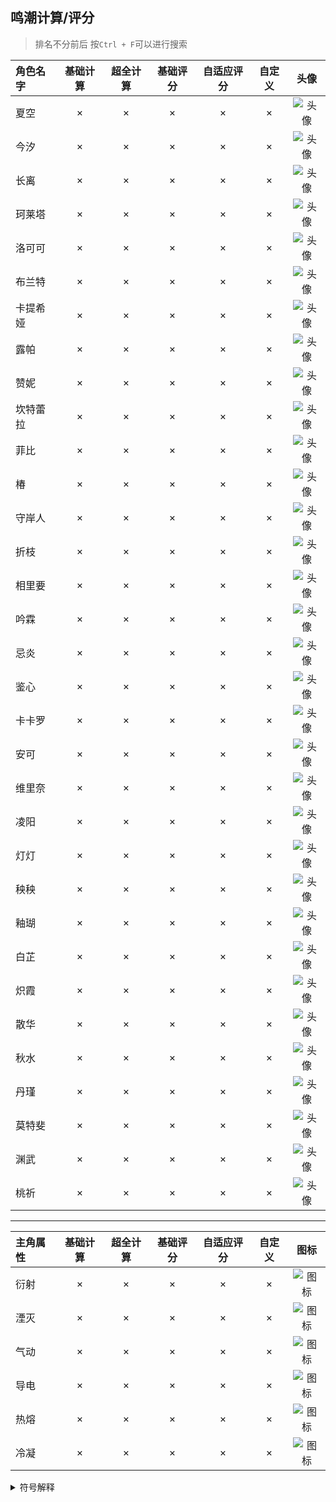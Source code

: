 ## 鸣潮计算/评分

> 排名不分前后 按`Ctrl + F`可以进行搜索

| 角色名字 | 基础计算 | 超全计算 | 基础评分 | 自适应评分 | 自定义 |                                         头像                                         |
|:-----|:----:|:----:|:----:|:-----:|:---:|:----------------------------------------------------------------------------------:|
| 夏空   |  ×   |  ×   |  ×   |   ×   |  ×  |  ![头像](https://gitee.com/liangshi233/panel-img/raw/master/PanelCalc/夏空/side.webp)  |
| 今汐   |  ×   |  ×   |  ×   |   ×   |  ×  |  ![头像](https://gitee.com/liangshi233/panel-img/raw/master/PanelCalc/今汐/side.webp)  |
| 长离   |  ×   |  ×   |  ×   |   ×   |  ×  |  ![头像](https://gitee.com/liangshi233/panel-img/raw/master/PanelCalc/长离/side.webp)  |
| 珂莱塔  |  ×   |  ×   |  ×   |   ×   |  ×  | ![头像](https://gitee.com/liangshi233/panel-img/raw/master/PanelCalc/珂莱塔/side.webp)  |
| 洛可可  |  ×   |  ×   |  ×   |   ×   |  ×  | ![头像](https://gitee.com/liangshi233/panel-img/raw/master/PanelCalc/洛可可/side.webp)  |
| 布兰特  |  ×   |  ×   |  ×   |   ×   |  ×  | ![头像](https://gitee.com/liangshi233/panel-img/raw/master/PanelCalc/布兰特/side.webp)  |
| 卡提希娅 |  ×   |  ×   |  ×   |   ×   |  ×  | ![头像](https://gitee.com/liangshi233/panel-img/raw/master/PanelCalc/卡提希娅/side.webp) |
| 露帕   |  ×   |  ×   |  ×   |   ×   |  ×  |  ![头像](https://gitee.com/liangshi233/panel-img/raw/master/PanelCalc/露帕/side.webp)  |
| 赞妮   |  ×   |  ×   |  ×   |   ×   |  ×  |  ![头像](https://gitee.com/liangshi233/panel-img/raw/master/PanelCalc/赞妮/side.webp)  |
| 坎特蕾拉 |  ×   |  ×   |  ×   |   ×   |  ×  | ![头像](https://gitee.com/liangshi233/panel-img/raw/master/PanelCalc/坎特蕾拉/side.webp) |
| 菲比   |  ×   |  ×   |  ×   |   ×   |  ×  |  ![头像](https://gitee.com/liangshi233/panel-img/raw/master/PanelCalc/菲比/side.webp)  |
| 椿    |  ×   |  ×   |  ×   |   ×   |  ×  |  ![头像](https://gitee.com/liangshi233/panel-img/raw/master/PanelCalc/椿/side.webp)   |
| 守岸人  |  ×   |  ×   |  ×   |   ×   |  ×  | ![头像](https://gitee.com/liangshi233/panel-img/raw/master/PanelCalc/守岸人/side.webp)  |
| 折枝   |  ×   |  ×   |  ×   |   ×   |  ×  |  ![头像](https://gitee.com/liangshi233/panel-img/raw/master/PanelCalc/折枝/side.webp)  |
| 相里要  |  ×   |  ×   |  ×   |   ×   |  ×  | ![头像](https://gitee.com/liangshi233/panel-img/raw/master/PanelCalc/相里要/side.webp)  |
| 吟霖   |  ×   |  ×   |  ×   |   ×   |  ×  |  ![头像](https://gitee.com/liangshi233/panel-img/raw/master/PanelCalc/吟霖/side.webp)  |
| 忌炎   |  ×   |  ×   |  ×   |   ×   |  ×  |  ![头像](https://gitee.com/liangshi233/panel-img/raw/master/PanelCalc/忌炎/side.webp)  |
| 鉴心   |  ×   |  ×   |  ×   |   ×   |  ×  |  ![头像](https://gitee.com/liangshi233/panel-img/raw/master/PanelCalc/鉴心/side.webp)  |
| 卡卡罗  |  ×   |  ×   |  ×   |   ×   |  ×  | ![头像](https://gitee.com/liangshi233/panel-img/raw/master/PanelCalc/卡卡罗/side.webp)  |
| 安可   |  ×   |  ×   |  ×   |   ×   |  ×  |  ![头像](https://gitee.com/liangshi233/panel-img/raw/master/PanelCalc/安可/side.webp)  |
| 维里奈  |  ×   |  ×   |  ×   |   ×   |  ×  | ![头像](https://gitee.com/liangshi233/panel-img/raw/master/PanelCalc/维里奈/side.webp)  |
| 凌阳   |  ×   |  ×   |  ×   |   ×   |  ×  |  ![头像](https://gitee.com/liangshi233/panel-img/raw/master/PanelCalc/凌阳/side.webp)  |
| 灯灯   |  ×   |  ×   |  ×   |   ×   |  ×  |  ![头像](https://gitee.com/liangshi233/panel-img/raw/master/PanelCalc/灯灯/side.webp)  |
| 秧秧   |  ×   |  ×   |  ×   |   ×   |  ×  |  ![头像](https://gitee.com/liangshi233/panel-img/raw/master/PanelCalc/秧秧/side.webp)  |
| 釉瑚   |  ×   |  ×   |  ×   |   ×   |  ×  |  ![头像](https://gitee.com/liangshi233/panel-img/raw/master/PanelCalc/釉瑚/side.webp)  |
| 白芷   |  ×   |  ×   |  ×   |   ×   |  ×  |  ![头像](https://gitee.com/liangshi233/panel-img/raw/master/PanelCalc/白芷/side.webp)  |
| 炽霞   |  ×   |  ×   |  ×   |   ×   |  ×  |  ![头像](https://gitee.com/liangshi233/panel-img/raw/master/PanelCalc/炽霞/side.webp)  |
| 散华   |  ×   |  ×   |  ×   |   ×   |  ×  |  ![头像](https://gitee.com/liangshi233/panel-img/raw/master/PanelCalc/散华/side.webp)  |
| 秋水   |  ×   |  ×   |  ×   |   ×   |  ×  |  ![头像](https://gitee.com/liangshi233/panel-img/raw/master/PanelCalc/秋水/side.webp)  |
| 丹瑾   |  ×   |  ×   |  ×   |   ×   |  ×  |  ![头像](https://gitee.com/liangshi233/panel-img/raw/master/PanelCalc/丹瑾/side.webp)  |
| 莫特斐  |  ×   |  ×   |  ×   |   ×   |  ×  | ![头像](https://gitee.com/liangshi233/panel-img/raw/master/PanelCalc/莫特斐/side.webp)  |
| 渊武   |  ×   |  ×   |  ×   |   ×   |  ×  |  ![头像](https://gitee.com/liangshi233/panel-img/raw/master/PanelCalc/渊武/side.webp)  |
| 桃祈   |  ×   |  ×   |  ×   |   ×   |  ×  |  ![头像](https://gitee.com/liangshi233/panel-img/raw/master/PanelCalc/桃祈/side.webp)  |

---
| 主角属性 | 基础计算 | 超全计算 | 基础评分 | 自适应评分 | 自定义 |                                       图标                                        |
|:-----|:----:|:----:|:----:|:-----:|:---:|:-------------------------------------------------------------------------------:|
| 衍射   |  ×   |  ×   |  ×   |   ×   |  ×  | ![图标](https://gitee.com/liangshi233/panel-img/raw/master/PanelCalc/衍射/side.png) |
| 湮灭   |  ×   |  ×   |  ×   |   ×   |  ×  | ![图标](https://gitee.com/liangshi233/panel-img/raw/master/PanelCalc/湮灭/side.png) |
| 气动   |  ×   |  ×   |  ×   |   ×   |  ×  | ![图标](https://gitee.com/liangshi233/panel-img/raw/master/PanelCalc/气动/side.png) |
| 导电   |  ×   |  ×   |  ×   |   ×   |  ×  | ![图标](https://gitee.com/liangshi233/panel-img/raw/master/PanelCalc/导电/side.png) |
| 热熔   |  ×   |  ×   |  ×   |   ×   |  ×  | ![图标](https://gitee.com/liangshi233/panel-img/raw/master/PanelCalc/热熔/side.png) |
| 冷凝   |  ×   |  ×   |  ×   |   ×   |  ×  | ![图标](https://gitee.com/liangshi233/panel-img/raw/master/PanelCalc/冷凝/side.png) |

<details><summary>符号解释</summary>

表格内容

| 符号 |            解释            |
|:--:|:------------------------:|
| ×  |       已经支持或已经适配的内容       |
| !  | 已经支持或已经适配但未在游戏内实装可能过时的内容 |
| ×  |    暂未支持或暂未适配会在未来更新的内容    |
| ~  |   已经在制作中但未制作完成或未适配的内容    |
| *  |      不完全支持或不完全适配的内容      |
| /  |   不支持或不适配且未来没有计划更新的内容    |

</details>